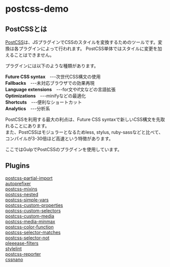 # postcss-demo

## PostCSSとは

[PostCSS](https://github.com/postcss/postcss)は、JSプラグインでCSSのスタイルを変換するためのツールです。変換は各プラグインによって行われます。 
PostCSS単体ではスタイルに変更を加えることはできません。

プラグインには以下のような種類があります。

**Future CSS syntax**　---次世代CSS構文の使用  
**Fallbacks**　---未対応ブラウザでの効果再現  
**Language extensions**　---for文やif文などの言語拡張  
**Optimizations**　---minifyなどの最適化  
**Shortcuts**　---便利なショートカット  
**Analytics**　---分析系  

PostCSSを利用する最大の利点は、Future CSS syntaxで新しいCSS構文を先取れることにあります。  
また、PostCSSはモジュラーとなるためless, stylus, ruby-sassなどと比べて、コンパイルが3-30倍ほど高速という特徴があります。

ここではGulpでPostCSSのプラグインを使用しています。

## Plugins

[postcss-partial-import](https://github.com/jonathantneal/postcss-partial-import)  
[autoprefixer](https://github.com/postcss/autoprefixer)  
[postcss-mixins](https://github.com/postcss/postcss-mixins)  
[postcss-nested](https://github.com/postcss/postcss-nested)  
[postcss-simple-vars](https://github.com/postcss/postcss-simple-vars)  
[postcss-custom-properties](https://github.com/postcss/postcss-custom-properties)  
[postcss-custom-selectors](https://github.com/postcss/postcss-custom-selectors)  
[postcss-custom-media](https://github.com/postcss/postcss-custom-media)  
[postcss-media-minmax](https://github.com/postcss/postcss-media-minmax)  
[postcss-color-function](https://github.com/postcss/postcss-color-function)  
[postcss-selector-matches](https://github.com/postcss/postcss-selector-matches)  
[postcss-selector-not](https://github.com/postcss/postcss-selector-not)  
[pleeease-filters](https://github.com/iamvdo/pleeease-filters)  
[stylelint](https://github.com/stylelint/stylelint)  
[postcss-reporter](https://github.com/postcss/postcss-reporter)  
[cssnano](https://github.com/ben-eb/cssnano)
